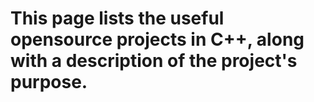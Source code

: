 # This page lists the useful opensource projects in C++, along with a description of the project's purpose. 
